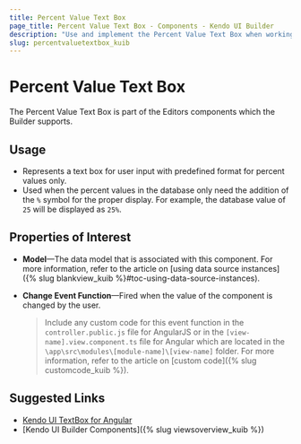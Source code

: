 ```yaml
---
title: Percent Value Text Box
page_title: Percent Value Text Box - Components - Kendo UI Builder
description: "Use and implement the Percent Value Text Box when working with the Kendo UI Builder tool for creating and managing Angular and AngularJS-based web applications."
slug: percentvaluetextbox_kuib
---
```


# Percent Value Text Box

The Percent Value Text Box is part of the Editors components which the Builder supports.

## Usage

* Represents a text box for user input with predefined format for percent values only.
* Used when the percent values in the database only need the addition of the `%` symbol for the proper display. For example, the database value of `25` will be displayed as `25%`.

## Properties of Interest

* **Model**&mdash;The data model that is associated with this component. For more information, refer to the article on [using data source instances]({% slug blankview_kuib %}#toc-using-data-source-instances).
* **Change Event Function**&mdash;Fired when the value of the component is changed by the user.

    > Include any custom code for this event function in the `controller.public.js` file for AngularJS or in the `[view-name].view.component.ts` file for Angular which are located in the `\app\src\modules\[module-name]\[view-name]` folder. For more information, refer to the article on [custom code]({% slug customcode_kuib %}).

## Suggested Links

* [Kendo UI TextBox for Angular](https://www.telerik.com/kendo-angular-ui/components/inputs/textbox/)
* [Kendo UI Builder Components]({% slug viewsoverview_kuib %})
